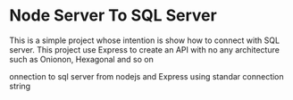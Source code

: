 # Node Server To SQL Server
This is a simple project whose intention is show how to connect with SQL server. 
This project use Express to create an API with no any architecture such as Onionon, Hexagonal and so on

 onnection to sql server from nodejs and Express using standar connection string
